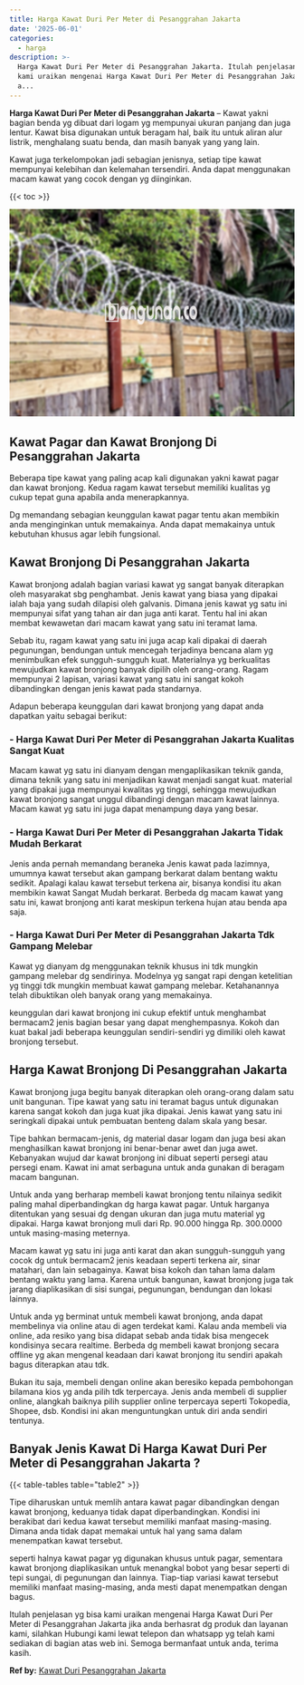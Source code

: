 ```yaml
---
title: Harga Kawat Duri Per Meter di Pesanggrahan Jakarta
date: '2025-06-01'
categories:
  - harga
description: >-
  Harga Kawat Duri Per Meter di Pesanggrahan Jakarta. Itulah penjelasan yg bisa
  kami uraikan mengenai Harga Kawat Duri Per Meter di Pesanggrahan Jakarta jika
  a...
---
```


**Harga Kawat Duri Per Meter di Pesanggrahan Jakarta** – Kawat yakni bagian benda yg dibuat dari logam yg mempunyai ukuran panjang dan juga lentur. Kawat bisa digunakan untuk beragam hal, baik itu untuk aliran alur listrik, menghalang suatu benda, dan masih banyak yang yang lain.

Kawat juga terkelompokan jadi sebagian jenisnya, setiap tipe kawat mempunyai kelebihan dan kelemahan tersendiri. Anda dapat menggunakan macam kawat yang cocok dengan yg diinginkan.

{{< toc >}}

![Harga Kawat Duri Per Meter di Pesanggrahan Jakarta](/images/jual-kawat-murah12.png)

## Kawat Pagar dan Kawat Bronjong Di Pesanggrahan Jakarta

Beberapa tipe kawat yang paling acap kali digunakan yakni kawat pagar dan kawat bronjong. Kedua ragam kawat tersebut memiliki kualitas yg cukup tepat guna apabila anda menerapkannya.

Dg memandang sebagian keunggulan kawat pagar tentu akan membikin anda menginginkan untuk memakainya. Anda dapat memakainya untuk kebutuhan khusus agar lebih fungsional.

## Kawat Bronjong Di Pesanggrahan Jakarta

Kawat bronjong adalah bagian variasi kawat yg sangat banyak diterapkan oleh masyarakat sbg penghambat. Jenis kawat yang biasa yang dipakai ialah baja yang sudah dilapisi oleh galvanis. Dimana jenis kawat yg satu ini mempunyai sifat yang tahan air dan juga anti karat. Tentu hal ini akan membat kewawetan dari macam kawat yang satu ini teramat lama.

Sebab itu, ragam kawat yang satu ini juga acap kali dipakai di daerah pegunungan, bendungan untuk mencegah terjadinya bencana alam yg menimbulkan efek sungguh-sungguh kuat. Materialnya yg berkualitas mewujudkan kawat bronjong banyak dipilih oleh orang-orang. Ragam mempunyai 2 lapisan, variasi kawat yang satu ini sangat kokoh dibandingkan dengan jenis kawat pada standarnya.

Adapun beberapa keunggulan dari kawat bronjong yang dapat anda dapatkan yaitu sebagai berikut:

### \- Harga Kawat Duri Per Meter di Pesanggrahan Jakarta Kualitas Sangat Kuat

Macam kawat yg satu ini dianyam dengan mengaplikasikan teknik ganda, dimana teknik yang satu ini menjadikan kawat menjadi sangat kuat. material yang dipakai juga mempunyai kwalitas yg tinggi, sehingga mewujudkan kawat bronjong sangat unggul dibandingi dengan macam kawat lainnya. Macam kawat yg satu ini juga dapat menampung daya yang besar.

### \- Harga Kawat Duri Per Meter di Pesanggrahan Jakarta Tidak Mudah Berkarat

Jenis anda pernah memandang beraneka Jenis kawat pada lazimnya, umumnya kawat tersebut akan gampang berkarat dalam bentang waktu sedikit. Apalagi kalau kawat tersebut terkena air, bisanya kondisi itu akan membikin kawat Sangat Mudah berkarat. Berbeda dg macam kawat yang satu ini, kawat bronjong anti karat meskipun terkena hujan atau benda apa saja.

### \- Harga Kawat Duri Per Meter di Pesanggrahan Jakarta Tdk Gampang Melebar

Kawat yg dianyam dg menggunakan teknik khusus ini tdk mungkin gampang melebar dg sendirinya. Modelnya yg sangat rapi dengan ketelitian yg tinggi tdk mungkin membuat kawat gampang melebar. Ketahanannya telah dibuktikan oleh banyak orang yang memakainya.

keunggulan dari kawat bronjong ini cukup efektif untuk menghambat bermacam2 jenis bagian besar yang dapat menghempasnya. Kokoh dan kuat bakal jadi beberapa keunggulan sendiri-sendiri yg dimiliki oleh kawat bronjong tersebut.

## Harga Kawat Bronjong Di Pesanggrahan Jakarta

Kawat bronjong juga begitu banyak diterapkan oleh orang-orang dalam satu unit bangunan. Tipe kawat yang satu ini teramat bagus untuk digunakan karena sangat kokoh dan juga kuat jika dipakai. Jenis kawat yang satu ini seringkali dipakai untuk pembuatan benteng dalam skala yang besar.

Tipe bahkan bermacam-jenis, dg material dasar logam dan juga besi akan menghasilkan kawat bronjong ini benar-benar awet dan juga awet. Kebanyakan wujud dar kawat bronjong ini dibuat seperti persegi atau persegi enam. Kawat ini amat serbaguna untuk anda gunakan di beragam macam bangunan.

Untuk anda yang berharap membeli kawat bronjong tentu nilainya sedikit paling mahal diperbandingkan dg harga kawat pagar. Untuk harganya ditentukan yang sesuai dg dengan ukuran dan juga mutu material yg dipakai. Harga kawat bronjong muli dari Rp. 90.000 hingga Rp. 300.0000 untuk masing-masing meternya.

Macam kawat yg satu ini juga anti karat dan akan sungguh-sungguh yang cocok dg untuk bermacam2 jenis keadaan seperti terkena air, sinar matahari, dan lain sebagainya. Kawat bisa kokoh dan tahan lama dalam bentang waktu yang lama. Karena untuk bangunan, kawat bronjong juga tak jarang diaplikasikan di sisi sungai, pegunungan, bendungan dan lokasi lainnya.

Untuk anda yg berminat untuk membeli kawat bronjong, anda dapat membelinya via online atau di agen terdekat kami. Kalau anda membeli via online, ada resiko yang bisa didapat sebab anda tidak bisa mengecek kondisinya secara realtime. Berbeda dg membeli kawat bronjong secara offline yg akan mengenal keadaan dari kawat bronjong itu sendiri apakah bagus diterapkan atau tdk.

Bukan itu saja, membeli dengan online akan beresiko kepada pembohongan bilamana kios yg anda pilih tdk terpercaya. Jenis anda membeli di supplier online, alangkah baiknya pilih supplier online terpercaya seperti Tokopedia, Shopee, dsb. Kondisi ini akan menguntungkan untuk diri anda sendiri tentunya.

## Banyak Jenis Kawat Di Harga Kawat Duri Per Meter di Pesanggrahan Jakarta ?

{{< table-tables table="table2" >}}

Tipe diharuskan untuk memlih antara kawat pagar dibandingkan dengan kawat bronjong, keduanya tidak dapat diperbandingkan. Kondisi ini berakibat dari kedua kawat tersebut memiliki manfaat masing-masing. Dimana anda tidak dapat memakai untuk hal yang sama dalam menempatkan kawat tersebut.

seperti halnya kawat pagar yg digunakan khusus untuk pagar, sementara kawat bronjong diaplikasikan untuk menangkal bobot yang besar seperti di tepi sungai, di pegunungan dan lainnya. Tiap-tiap variasi kawat tersebut memiliki manfaat masing-masing, anda mesti dapat menempatkan dengan bagus.

Itulah penjelasan yg bisa kami uraikan mengenai Harga Kawat Duri Per Meter di Pesanggrahan Jakarta jika anda berhasrat dg produk dan layanan kami, silahkan Hubungi kami lewat telepon dan whatsapp yg telah kami sediakan di bagian atas web ini. Semoga bermanfaat untuk anda, terima kasih.

**Ref by:** [Kawat Duri Pesanggrahan Jakarta](https://id.wikipedia.org/wiki/Kawat)

